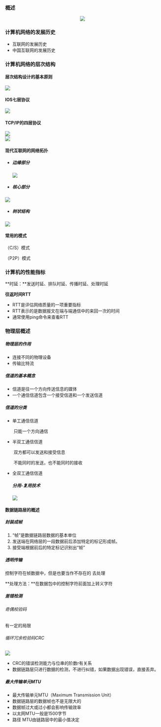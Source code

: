 ### 概述

<div align="center"> 
    <img src="png/1.png" />
</div>

### 计算机网络的发展历史

- 互联网的发展历史
- 中国互联网的发展历史

### 计算机网络的层次结构

#### 层次结构设计的基本原则

<div align="cneter">
    <img src="png/2.png" />
</div>

#### IOS七层协议

<div align="cneter">
    <img src="png/3.png" />
</div>

#### TCP/IP的四层协议

<div align="cneter">
    <img src="png/4.png" />
</div>

<div align="cneter">
    <img src="png/5.png" />
</div>

#### 现代互联网的网络拓扑

- ##### 边缘部分

  <div align="cneter">
      <img src="png/6.png" />
  </div>

- ##### 核心部分

<div align="cneter">
    <img src="png/7.png" />
</div> 

- ##### 树状结构

<div align="cneter">
    <img src="png/8.png" />
</div> 

#### 常用的模式

（C/S）模式

（P2P）模式

### 计算机的性能指标

 **时延：**发送时延、排队时延、传播时延、处理时延

**往返时间RTT**

-  RTT是评估网络质量的一项重要指标
- RTT表示的是数据报文在端与端通信中的来回一次的时间
- 通常使用ping命令来查看RTT

###  物理层概述

##### 物理层的作用

- 连接不同的物理设备
- 传输比特流

##### 信道的基本概念

- 信道是往一个方向传送信息的媒体
- 一个通信信道包含一个接受信道和一个发送信道

##### 信道的分类

- 单工通信信道

  ​	只能一个方向通信

- 半双工通信信道

  ​	双方都可以发送和接受信息

  ​	不能同时的发送，也不能同时的接收

- 全双工通信信道

  ##### 分用-复用技术

    		

  <div align="cneter">
      <img src="png/9.png" />
  </div> 

#### 数据链路层的概述

##### 封装成帧

1. “帧”是数据链路层数据的基本单位
2. 发送端在网络层的一段数据前后添加特定的标记形成帧。
3. 接受端根据前后的特定标记识别出“帧”

##### 透明传输

控制字符在帧数据中，但是也要当作不存在的     去处理

**处理方法：**在数据包中的控制字符前面加上转义字符

##### 差错检测

###### 奇偶校验码

  有一定的局限

###### 循环冗余检验码CRC

<div align="cneter">
    <img src="png/10.png" />
</div> 

- CRC的错误检测能力与位串的阶数r有关系
-  数据链路层只进行数据的检测，不进行纠错，如果数据出现错误，直接丢弃。

##### 最大传输单元MTU

- 最大传输单元MTU（Maximum Transmission Unit）
- 数据链路层的数据帧也不是无限大的
- 数据帧过大或过小都会影响传输效率
- 以太网MTU一般是1500字节 
- 路径  MTU由链路层中的最小值决定

